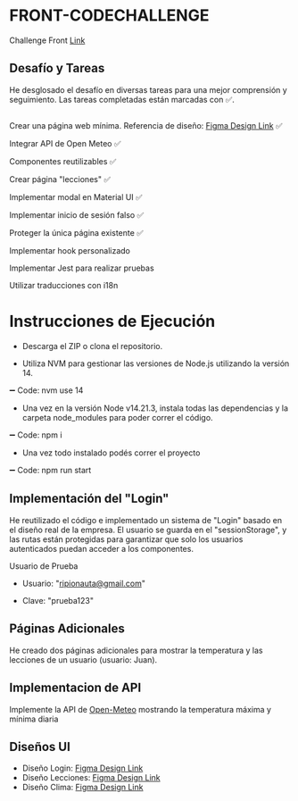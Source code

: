 
# FRONT-CODECHALLENGE
Challenge Front [ Link](https://docs.google.com/document/d/1hxLwHnFBJM6GTWX3mhTxAiKx-1hMaLKKK7RSDtQYiac/edit)

## Desafío y Tareas
He desglosado el desafío en diversas tareas para una mejor comprensión y seguimiento. Las tareas completadas están marcadas con ✅.
## 
Crear una página web mínima. Referencia de diseño: [Figma Design Link](https://www.figma.com/file/ALczUdd4aVOLzpNNKqCyU9/Challenge-Front-end?node-id=0%3A1&mode=dev) ✅

Integrar API de Open Meteo ✅

Componentes reutilizables ✅

Crear página "lecciones" ✅

Implementar modal en Material UI ✅

Implementar inicio de sesión falso ✅

Proteger la única página existente ✅

Implementar hook personalizado

Implementar Jest para realizar pruebas

Utilizar traducciones con i18n

# Instrucciones de Ejecución 

- Descarga el ZIP o clona el repositorio.

- Utiliza NVM para gestionar las versiones de Node.js utilizando la versión 14.

➖ Code: nvm use 14

- Una vez en la versión Node v14.21.3, instala todas las dependencias y la carpeta node_modules para poder correr el código.

➖ Code: npm i

- Una vez todo instalado podés correr el proyecto

➖ Code: npm run start

## Implementación del "Login"

He reutilizado el código e implementado un sistema de "Login" basado en el diseño real de la empresa. El usuario se guarda en el "sessionStorage", y las rutas están protegidas para garantizar que solo los usuarios autenticados puedan acceder a los componentes.

Usuario de Prueba

- Usuario: "ripionauta@gmail.com"

- Clave: "prueba123"


## Páginas Adicionales
He creado dos páginas adicionales para mostrar la temperatura y las lecciones de un usuario (usuario: Juan).

## Implementacion de API

Implemente la API de [ Open-Meteo](https://open-meteo.com/) mostrando  la temperatura máxima y mínima diaria

## Diseños UI

- Diseño Login: [Figma Design Link](https://www.figma.com/file/telaWKSu5f2WTXJ9JZ89y1/Untitled?type=design&node-id=0%3A1&mode=design&t=lUsrhP3gueJiNcY1-1) 
- Diseño Lecciones: [Figma Design Link](https://www.figma.com/file/telaWKSu5f2WTXJ9JZ89y1/Untitled?type=design&node-id=52-502&mode=design) 
- Diseño Clima: [Figma Design Link](https://www.figma.com/file/telaWKSu5f2WTXJ9JZ89y1/Untitled?type=design&node-id=1-17&mode=design&t=qHvcRmtoiv9g2E9U-0) 